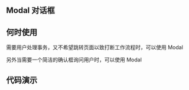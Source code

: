 ## Modal 对话框

## 何时使用

需要用户处理事务，又不希望跳转页面以致打断工作流程时，可以使用 Modal

另外当需要一个简洁的确认框询问用户时，可以使用 Modal

## 代码演示

<code src="./demo/basic.tsx">

<code src="./demo/footer.tsx">

<code src="./demo/count.tsx">

<code src="./demo/async.tsx">

<code src="./demo/notification.tsx">

<code src="./demo/getContainer.tsx">

<code src="./demo/multiple.tsx">

<API src="../../src/Modal/Modal.tsx"></API>
